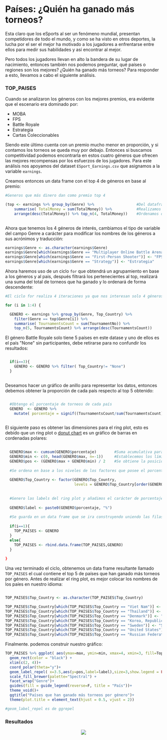 # Países: ¿Quién ha ganado más torneos?

Esta claro que los eSports al ser un fenómeno mundial, presentan competidores de todo el mundo, y como se ha visto en otros deportes, la lucha por el ser el mejor ha motivado a los jugadores a enfrentarse entre ellos para medir sus habilidades y así encontrar al mejor. 

Pero todos los jugadores llevan en alto la bandera de su lugar de nacimiento, entonces también nos podemos preguntar, qué países o regiones son los mejores? ¿Quién ha ganado más torneos? Para responder a esto, llevamos a cabo el siguiente análisis.

### TOP_PAISES 

Cuando se analizaron los géneros con los mejores premios, era evidente que el escenario era dominado por:

- MOBA
- FPS
- Battle Royale
- Estrategia
- Cartas Coleccionables 

Siendo este último cuenta con un premio mucho menor en proporción, y si contamos los torneos se queda muy por debajo. Entonces si buscamos competitividad podemos encontrarla en estos cuatro géneros que ofrecen las mejores recompensas por los esfuerzos de los jugadores. Para este análisis nos apoyamos del dataset `ESport_Earnings.csv` que asignamos a la variable `earnings`.

Creamos entonces un data frame con el top 4 de géneros en base al premio:

```R
#Generos que más dinero dan como premio top 4

(top <- earnings %>% group_by(Genre) %>%                   #Del dataframe, agrupamos por género
    summarise( TotalMoney = sum(TotalMoney)) %>%           #Realizamos un agrupamiento de suma del dinero como premio
    arrange(desc(TotalMoney)) %>% top_n(4, TotalMoney))    #Ordenamos descendentemente  y limitamos a 4 resultados
    
```

Ahora que tenemos los 4 géneros de interés, cambiamos el tipo de variable del campo Genre a carácter para modificar los nombres de los géneros a sus acrónimos y traducción:

```R
earnings$Genre <- as.character(earnings$Genre)
earnings$Genre[which(earnings$Genre == "Multiplayer Online Battle Arena")] <- "MOBA"
earnings$Genre[which(earnings$Genre == "First-Person Shooter")] <- "FPS"
earnings$Genre[which(earnings$Genre == "Strategy")] <- "Estrategia"
```

Ahora haremos uso de un ciclo `for` que obtendrá un agrupamiento en base a los géneros y al pais, después filtrará los pertenecientes al top, realizará una suma del total de torneos que ha ganado y lo ordenará de forma descendente:


```R
#El ciclo for realiza 4 iteraciones ya que nos interesan solo 4 géneros 

for (i in 1:4) {

  GENERO <- earnings %>% group_by(Genre, Top_Country) %>%              #Se agrupa el dataset earnings por género y país 
    filter(Genre == top$Genre[i]) %>%                                  #Se filtra el género i del top
    summarise( TournamentsCount = sum(TournamentNo)) %>%               #Se realiza una función de agrupamiento de la suma del número de torneos
    top_n(5, TournamentsCount) %>% arrange(desc(TournamentsCount))     #Se limita a los 5 resultados más altos y se ordenan descendentemente
```

El género Battle Royale solo tiene 5 países en este datase y uno de ellos es el país "None" sin participantes, debe retirarse para no confundir los resultados:
  

```R

  if(i==3){                                                            #top[3] corresponde a Battle Royale
    GENERO <- GENERO %>% filter( Top_Country!= "None")                 #Retiramos el país "None" del data frame
  }
  
```

Deseamos hacer un gráfico de anillo para representar los datos, entonces debemos obtener la proporción de cada país respecto al top 5 obtenido:

```R

  #Obtengo el porcentaje de torneos de cada país
  GENERO  <- GENERO %>%                                                                 #Con la función signif() limito el número de                                                               
    mutate( porcentaje = signif((TournamentsCount/sum(TournamentsCount))*100,3))        # digítos significativos a 3
    
```

El siguiente paso es obtener las dimensiones para el ring plot, esto es debido que un ring plot o [donut chart](https://www.r-graph-gallery.com/128-ring-or-donut-plot.html) es un gráfico de barras en cordenadas polares:

```R
 
  GENERO$max <- cumsum(GENERO$porcentaje)        #Suma acumulativa para los límites de cada elemento
  GENERO$min <- c(0, head(GENERO$max, n=-1))     #Establecemos los límites inferiores con los elementos n-1 de la parte superior
  GENERO$pos <- (GENERO$max + GENERO$min) / 2    #Se obtiene la posición espacial de las labels del ring plot como la diferencia de los límites sobre 2
  
  #Se ordena en base a los niveles de los factores que posee el porcentaje
  
  GENERO$Top_Country <- factor(GENERO$Top_Country,          
                               levels = GENERO$Top_Country[order(GENERO$porcentaje)])
                               
                               
  #Genero las labels del ring plot y añadimos el carácter de porcentaje %
  
  GENERO$label <- paste0(GENERO$porcentaje, "%")
  
  #Se guarda en un data frame que se ira construyendo uniendo las filas
  
  if(i==1){
    TOP_PAISES <- GENERO
  }
  else{
    TOP_PAISES <- rbind.data.frame(TOP_PAISES,GENERO)
  }
  
}

```

Una vez terminado el ciclo, obtenemos un data frame resultante llamado `TOP_PAISES` el cual contiene el top 5 de países que han ganado más torneos por género. Antes de realizar el ring plot, es mejor colocar los nombres de los paíes en nuestro idioma:


```R

TOP_PAISES$Top_Country <- as.character(TOP_PAISES$Top_Country)                      #Cambiamos el tipo de dato a carácter para poder realizar cambios

TOP_PAISES$Top_Country[which(TOP_PAISES$Top_Country == "Viet Nam")] <- "Vietnam"
TOP_PAISES$Top_Country[which(TOP_PAISES$Top_Country == "Thailand")] <- "Tailandia"
TOP_PAISES$Top_Country[which(TOP_PAISES$Top_Country == "Denmark")] <- "Dinamarca"
TOP_PAISES$Top_Country[which(TOP_PAISES$Top_Country == "Korea, Republic of")] <- "Corea"
TOP_PAISES$Top_Country[which(TOP_PAISES$Top_Country == "Sweden")] <- "Suecia"
TOP_PAISES$Top_Country[which(TOP_PAISES$Top_Country == "United States")] <- "Estados Unidos"
TOP_PAISES$Top_Country[which(TOP_PAISES$Top_Country == "Russian Federation")] <- "Rusia"
```

Finalmente. podemos construir nuestro gráfico:

```R
TOP_PAISES %>% ggplot( aes(ymax=max, ymin=min, xmax=4, xmin=3, fill=Top_Country))+
  geom_rect(color = "black") + 
  xlim(c(2, 4))+
  coord_polar(theta="y")+ 
  geom_label_repel( x=3.5,aes(y=pos,label=label),size=3,show.legend = FALSE)+
  scale_fill_brewer(palette="Spectral") + 
  facet_wrap("Genre")+
  guides(fill = guide_legend(reverse=F, title = "País"))+
  theme_void()+
  ggtitle("Países que han ganado más torneos por género")+
  theme(plot.title = element_text(hjust = 0.5, vjust = 2))

#geom_label_repel es de ggrepel

```

### Resultados


<p align="center">
<img src="../../Imágenes/Proyecto6.jpeg">
</p>
